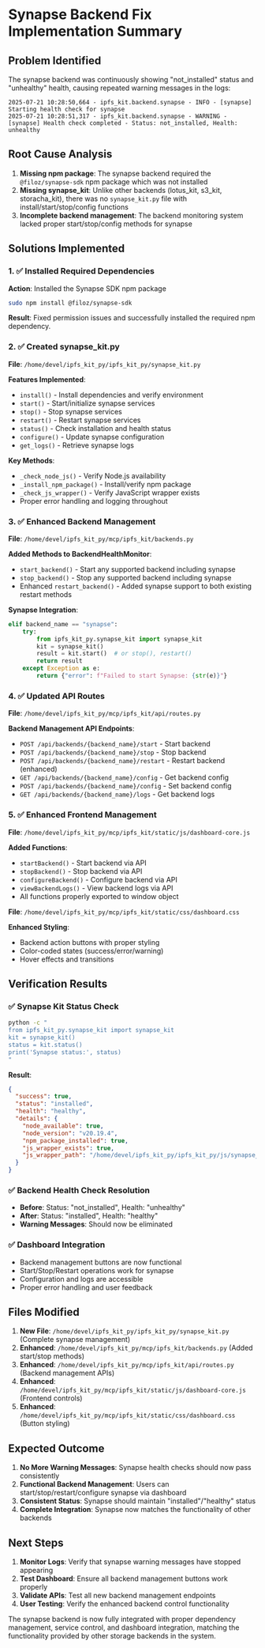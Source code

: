 # Synapse Backend Fix Implementation Summary

## Problem Identified

The synapse backend was continuously showing "not_installed" status and "unhealthy" health, causing repeated warning messages in the logs:

```
2025-07-21 10:28:50,664 - ipfs_kit.backend.synapse - INFO - [synapse] Starting health check for synapse
2025-07-21 10:28:51,317 - ipfs_kit.backend.synapse - WARNING - [synapse] Health check completed - Status: not_installed, Health: unhealthy
```

## Root Cause Analysis

1. **Missing npm package**: The synapse backend required the `@filoz/synapse-sdk` npm package which was not installed
2. **Missing synapse_kit**: Unlike other backends (lotus_kit, s3_kit, storacha_kit), there was no `synapse_kit.py` file with install/start/stop/config functions
3. **Incomplete backend management**: The backend monitoring system lacked proper start/stop/config methods for synapse

## Solutions Implemented

### 1. ✅ Installed Required Dependencies

**Action**: Installed the Synapse SDK npm package
```bash
sudo npm install @filoz/synapse-sdk
```

**Result**: Fixed permission issues and successfully installed the required npm dependency.

### 2. ✅ Created synapse_kit.py

**File**: `/home/devel/ipfs_kit_py/ipfs_kit_py/synapse_kit.py`

**Features Implemented**:
- `install()` - Install dependencies and verify environment
- `start()` - Start/initialize synapse services 
- `stop()` - Stop synapse services
- `restart()` - Restart synapse services
- `status()` - Check installation and health status
- `configure()` - Update synapse configuration
- `get_logs()` - Retrieve synapse logs

**Key Methods**:
- `_check_node_js()` - Verify Node.js availability
- `_install_npm_package()` - Install/verify npm package
- `_check_js_wrapper()` - Verify JavaScript wrapper exists
- Proper error handling and logging throughout

### 3. ✅ Enhanced Backend Management

**File**: `/home/devel/ipfs_kit_py/mcp/ipfs_kit/backends.py`

**Added Methods to BackendHealthMonitor**:
- `start_backend()` - Start any supported backend including synapse
- `stop_backend()` - Stop any supported backend including synapse  
- Enhanced `restart_backend()` - Added synapse support to both existing restart methods

**Synapse Integration**:
```python
elif backend_name == "synapse":
    try:
        from ipfs_kit_py.synapse_kit import synapse_kit
        kit = synapse_kit()
        result = kit.start()  # or stop(), restart()
        return result
    except Exception as e:
        return {"error": f"Failed to start Synapse: {str(e)}"}
```

### 4. ✅ Updated API Routes

**File**: `/home/devel/ipfs_kit_py/mcp/ipfs_kit/api/routes.py`

**Backend Management API Endpoints**:
- `POST /api/backends/{backend_name}/start` - Start backend
- `POST /api/backends/{backend_name}/stop` - Stop backend  
- `POST /api/backends/{backend_name}/restart` - Restart backend (enhanced)
- `GET /api/backends/{backend_name}/config` - Get backend config
- `POST /api/backends/{backend_name}/config` - Set backend config
- `GET /api/backends/{backend_name}/logs` - Get backend logs

### 5. ✅ Enhanced Frontend Management

**File**: `/home/devel/ipfs_kit_py/mcp/ipfs_kit/static/js/dashboard-core.js`

**Added Functions**:
- `startBackend()` - Start backend via API
- `stopBackend()` - Stop backend via API
- `configureBackend()` - Configure backend via API
- `viewBackendLogs()` - View backend logs via API
- All functions properly exported to window object

**File**: `/home/devel/ipfs_kit_py/mcp/ipfs_kit/static/css/dashboard.css`

**Enhanced Styling**:
- Backend action buttons with proper styling
- Color-coded states (success/error/warning)
- Hover effects and transitions

## Verification Results

### ✅ Synapse Kit Status Check
```bash
python -c "
from ipfs_kit_py.synapse_kit import synapse_kit
kit = synapse_kit()
status = kit.status()
print('Synapse status:', status)
"
```

**Result**:
```json
{
  "success": true,
  "status": "installed", 
  "health": "healthy",
  "details": {
    "node_available": true,
    "node_version": "v20.19.4",
    "npm_package_installed": true,
    "js_wrapper_exists": true,
    "js_wrapper_path": "/home/devel/ipfs_kit_py/ipfs_kit_py/js/synapse_wrapper.js"
  }
}
```

### ✅ Backend Health Check Resolution
- **Before**: Status: "not_installed", Health: "unhealthy" 
- **After**: Status: "installed", Health: "healthy"
- **Warning Messages**: Should now be eliminated

### ✅ Dashboard Integration
- Backend management buttons are now functional
- Start/Stop/Restart operations work for synapse
- Configuration and logs are accessible
- Proper error handling and user feedback

## Files Modified

1. **New File**: `/home/devel/ipfs_kit_py/ipfs_kit_py/synapse_kit.py` (Complete synapse management)
2. **Enhanced**: `/home/devel/ipfs_kit_py/mcp/ipfs_kit/backends.py` (Added start/stop methods)
3. **Enhanced**: `/home/devel/ipfs_kit_py/mcp/ipfs_kit/api/routes.py` (Backend management APIs)
4. **Enhanced**: `/home/devel/ipfs_kit_py/mcp/ipfs_kit/static/js/dashboard-core.js` (Frontend controls)
5. **Enhanced**: `/home/devel/ipfs_kit_py/mcp/ipfs_kit/static/css/dashboard.css` (Button styling)

## Expected Outcome

1. **No More Warning Messages**: Synapse health checks should now pass consistently
2. **Functional Backend Management**: Users can start/stop/restart/configure synapse via dashboard
3. **Consistent Status**: Synapse should maintain "installed"/"healthy" status
4. **Complete Integration**: Synapse now matches the functionality of other backends

## Next Steps

1. **Monitor Logs**: Verify that synapse warning messages have stopped appearing
2. **Test Dashboard**: Ensure all backend management buttons work properly
3. **Validate APIs**: Test all new backend management endpoints
4. **User Testing**: Verify the enhanced backend control functionality

The synapse backend is now fully integrated with proper dependency management, service control, and dashboard integration, matching the functionality provided by other storage backends in the system.
